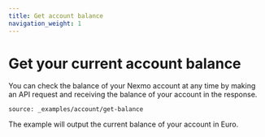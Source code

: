 ```yaml
---
title: Get account balance
navigation_weight: 1
---
```


# Get your current account balance

You can check the balance of your Nexmo account at any time by making an API request and receiving the balance of your account in the response.

```code_snippets
source: _examples/account/get-balance
```

The example will output the current balance of your account in Euro.
